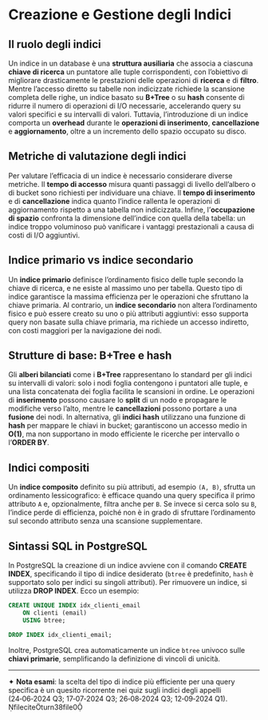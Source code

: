 # Creazione e Gestione degli Indici

## Il ruolo degli indici

Un indice in un database è una **struttura ausiliaria** che associa a ciascuna **chiave di ricerca** un puntatore alle tuple corrispondenti, con l’obiettivo di migliorare drasticamente le prestazioni delle operazioni di **ricerca** e di **filtro**. Mentre l’accesso diretto su tabelle non indicizzate richiede la scansione completa delle righe, un indice basato su **B+Tree** o su **hash** consente di ridurre il numero di operazioni di I/O necessarie, accelerando query su valori specifici e su intervalli di valori. Tuttavia, l’introduzione di un indice comporta un **overhead** durante le **operazioni di inserimento**, **cancellazione** e **aggiornamento**, oltre a un incremento dello spazio occupato su disco.

## Metriche di valutazione degli indici

Per valutare l’efficacia di un indice è necessario considerare diverse metriche. Il **tempo di accesso** misura quanti passaggi di livello dell’albero o di bucket sono richiesti per individuare una chiave. Il **tempo di inserimento** e di **cancellazione** indica quanto l’indice rallenta le operazioni di aggiornamento rispetto a una tabella non indicizzata. Infine, l’**occupazione di spazio** confronta la dimensione dell’indice con quella della tabella: un indice troppo voluminoso può vanificare i vantaggi prestazionali a causa di costi di I/O aggiuntivi.

## Indice primario vs indice secondario

Un **indice primario** definisce l’ordinamento fisico delle tuple secondo la chiave di ricerca, e ne esiste al massimo uno per tabella. Questo tipo di indice garantisce la massima efficienza per le operazioni che sfruttano la chiave primaria. Al contrario, un **indice secondario** non altera l’ordinamento fisico e può essere creato su uno o più attributi aggiuntivi: esso supporta query non basate sulla chiave primaria, ma richiede un accesso indiretto, con costi maggiori per la navigazione dei nodi.

## Strutture di base: B+Tree e hash

Gli **alberi bilanciati** come i **B+Tree** rappresentano lo standard per gli indici su intervalli di valori: solo i nodi foglia contengono i puntatori alle tuple, e una lista concatenata dei foglia facilita le scansioni in ordine. Le operazioni di **inserimento** possono causare lo **split** di un nodo e propagare le modifiche verso l’alto, mentre le **cancellazioni** possono portare a una **fusione** dei nodi. In alternativa, gli **indici hash** utilizzano una funzione di **hash** per mappare le chiavi in bucket; garantiscono un accesso medio in **O(1)**, ma non supportano in modo efficiente le ricerche per intervallo o l’**ORDER BY**.

## Indici compositi

Un **indice composito** definito su più attributi, ad esempio `(A, B)`, sfrutta un ordinamento lessicografico: è efficace quando una query specifica il primo attributo `A` e, opzionalmente, filtra anche per `B`. Se invece si cerca solo su `B`, l’indice perde di efficienza, poiché non è in grado di sfruttare l’ordinamento sul secondo attributo senza una scansione supplementare.

## Sintassi SQL in PostgreSQL

In PostgreSQL la creazione di un indice avviene con il comando **CREATE INDEX**, specificando il tipo di indice desiderato (`btree` è predefinito, `hash` è supportato solo per indici su singoli attributi). Per rimuovere un indice, si utilizza **DROP INDEX**. Ecco un esempio:

```sql
CREATE UNIQUE INDEX idx_clienti_email
    ON clienti (email)
    USING btree;

DROP INDEX idx_clienti_email;
```

Inoltre, PostgreSQL crea automaticamente un indice `btree` univoco sulle **chiavi primarie**, semplificando la definizione di vincoli di unicità.

---

✦ **Nota esami**: la scelta del tipo di indice più efficiente per una query specifica è un quesito ricorrente nei quiz sugli indici degli appelli (24‑06‑2024 Q3; 17‑07‑2024 Q3; 26‑08‑2024 Q3; 12‑09‑2024 Q1). fileciteturn38file0
